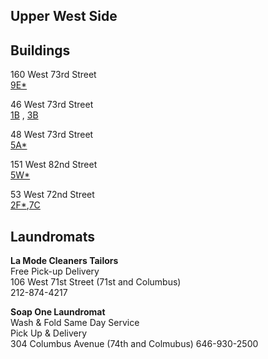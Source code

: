 ## Upper West Side 

## Buildings

160 West 73rd Street\
[9E*](https://youtu.be/4rfOo5hgQic)

46 West 73rd Street\
[1B](https://youtu.be/zrtHRzhm-6I) , [3B](https://youtu.be/sN-lAb9pJhs)

48 West 73rd Street\
[5A*](https://youtu.be/ihzZoX4QGys)

151 West 82nd Street\
[5W*](https://youtu.be/vABzxV6_d2Q)

53 West 72nd Street\
[2F*](https://youtu.be/9zVsyNDYIW4),[7C](https://youtu.be/yXIN8Wd2NgE)


## Laundromats
**La Mode Cleaners Tailors**\
Free Pick-up Delivery\
106 West 71st Street (71st and Columbus)\
212-874-4217

**Soap One Laundromat**\
Wash & Fold Same Day Service\
Pick Up & Delivery\
304 Columbus Avenue (74th and Colmubus)
646-930-2500
